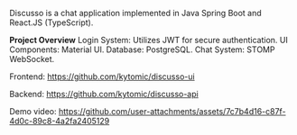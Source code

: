 Discusso is a chat application implemented in Java Spring Boot and React.JS (TypeScript).

**Project Overview**
Login System: Utilizes JWT for secure authentication.
UI Components: Material UI.
Database: PostgreSQL.
Chat System: STOMP WebSocket.

Frontend:
https://github.com/kytomic/discusso-ui

Backend: 
https://github.com/kytomic/discusso-api

Demo video:
https://github.com/user-attachments/assets/7c7b4d16-c87f-4d0c-89c8-4a2fa2405129
